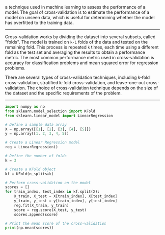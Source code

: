 a technique used in machine learning to assess the performance of a model. The goal of cross-validation is to estimate the performance of a model on unseen data, which is useful for determining whether the model has overfitted to the training data.

----

Cross-validation works by dividing the dataset into several subsets, called "folds". The model is trained on `k-1` folds of the data and tested on the remaining fold. This process is repeated `k` times, each time using a different fold as the test set and averaging the results to obtain a performance metric. The most common performance metric used in cross-validation is accuracy for classification problems and mean squared error for regression problems.

There are several types of cross-validation techniques, including k-fold cross-validation, stratified k-fold cross-validation, and leave-one-out cross-validation. The choice of cross-validation technique depends on the size of the dataset and the specific requirements of the problem.

----

```python
import numpy as np
from sklearn.model_selection import KFold
from sklearn.linear_model import LinearRegression

# Define a sample data array
X = np.array([[1], [2], [3], [4], [5]])
y = np.array([1, 2, 3, 4, 5])

# Create a Linear Regression model
reg = LinearRegression()

# Define the number of folds
k = 3

# Create a KFold object
kf = KFold(n_splits=k)

# Perform cross-validation on the model
scores = []
for train_index, test_index in kf.split(X):
    X_train, X_test = X[train_index], X[test_index]
    y_train, y_test = y[train_index], y[test_index]
    reg.fit(X_train, y_train)
    score = reg.score(X_test, y_test)
    scores.append(score)

# Print the mean score of the cross-validation
print(np.mean(scores))
```
